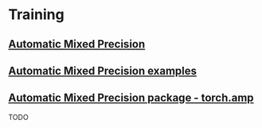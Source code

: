 # Training

## [Automatic Mixed Precision](https://pytorch.org/tutorials/recipes/recipes/amp_recipe.html)

## [Automatic Mixed Precision examples](https://pytorch.org/docs/stable/notes/amp_examples.html)

## [Automatic Mixed Precision package - torch.amp](https://pytorch.org/tutorials/recipes/recipes/amp_recipe.html)

TODO

